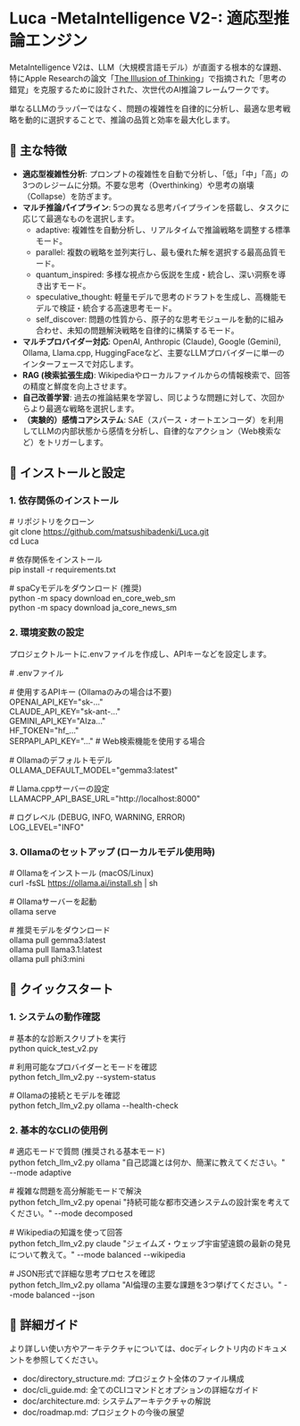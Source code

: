 # **Luca -MetaIntelligence V2-: 適応型推論エンジン**

MetaIntelligence V2は、LLM（大規模言語モデル）が直面する根本的な課題、特にApple Researchの論文「[The Illusion of Thinking](https://ml-site.cdn-apple.com/papers/the-illusion-of-thinking.pdf)」で指摘された「思考の錯覚」を克服するために設計された、次世代のAI推論フレームワークです。

単なるLLMのラッパーではなく、問題の複雑性を自律的に分析し、最適な思考戦略を動的に選択することで、推論の品質と効率を最大化します。

## **🌟 主な特徴**

* **適応型複雑性分析**: プロンプトの複雑性を自動で分析し、「低」「中」「高」の3つのレジームに分類。不要な思考（Overthinking）や思考の崩壊（Collapse）を防ぎます。  
* **マルチ推論パイプライン**: 5つの異なる思考パイプラインを搭載し、タスクに応じて最適なものを選択します。  
  * adaptive: 複雑性を自動分析し、リアルタイムで推論戦略を調整する標準モード。  
  * parallel: 複数の戦略を並列実行し、最も優れた解を選択する最高品質モード。  
  * quantum\_inspired: 多様な視点から仮説を生成・統合し、深い洞察を導き出すモード。  
  * speculative\_thought: 軽量モデルで思考のドラフトを生成し、高機能モデルで検証・統合する高速思考モード。  
  * self\_discover: 問題の性質から、原子的な思考モジュールを動的に組み合わせ、未知の問題解決戦略を自律的に構築するモード。  
* **マルチプロバイダー対応**: OpenAI, Anthropic (Claude), Google (Gemini), Ollama, Llama.cpp, HuggingFaceなど、主要なLLMプロバイダーに単一のインターフェースで対応します。  
* **RAG (検索拡張生成)**: Wikipediaやローカルファイルからの情報検索で、回答の精度と鮮度を向上させます。  
* **自己改善学習**: 過去の推論結果を学習し、同じような問題に対して、次回からより最適な戦略を選択します。  
* **（実験的）感情コアシステム**: SAE（スパース・オートエンコーダ）を利用してLLMの内部状態から感情を分析し、自律的なアクション（Web検索など）をトリガーします。

## **🔧 インストールと設定**

### **1\. 依存関係のインストール**

\# リポジトリをクローン  
git clone https://github.com/matsushibadenki/Luca.git  
cd Luca

\# 依存関係をインストール  
pip install \-r requirements.txt

\# spaCyモデルをダウンロード (推奨)  
python \-m spacy download en\_core\_web\_sm  
python \-m spacy download ja\_core\_news\_sm

### **2\. 環境変数の設定**

プロジェクトルートに.envファイルを作成し、APIキーなどを設定します。

\# .envファイル

\# 使用するAPIキー (Ollamaのみの場合は不要)  
OPENAI\_API\_KEY="sk-..."  
CLAUDE\_API\_KEY="sk-ant-..."  
GEMINI\_API\_KEY="AIza..."  
HF\_TOKEN="hf\_..."  
SERPAPI\_API\_KEY="..." \# Web検索機能を使用する場合

\# Ollamaのデフォルトモデル  
OLLAMA\_DEFAULT\_MODEL="gemma3:latest"

\# Llama.cppサーバーの設定  
LLAMACPP\_API\_BASE\_URL="http://localhost:8000"

\# ログレベル (DEBUG, INFO, WARNING, ERROR)  
LOG\_LEVEL="INFO"

### **3\. Ollamaのセットアップ (ローカルモデル使用時)**

\# Ollamaをインストール (macOS/Linux)  
curl \-fsSL https://ollama.ai/install.sh | sh

\# Ollamaサーバーを起動  
ollama serve

\# 推奨モデルをダウンロード  
ollama pull gemma3:latest  
ollama pull llama3.1:latest  
ollama pull phi3:mini

## **🚀 クイックスタート**

### **1\. システムの動作確認**

\# 基本的な診断スクリプトを実行  
python quick\_test\_v2.py

\# 利用可能なプロバイダーとモードを確認  
python fetch\_llm\_v2.py \--system-status

\# Ollamaの接続とモデルを確認  
python fetch\_llm\_v2.py ollama \--health-check

### **2\. 基本的なCLIの使用例**

\# 適応モードで質問 (推奨される基本モード)  
python fetch\_llm\_v2.py ollama "自己認識とは何か、簡潔に教えてください。" \--mode adaptive

\# 複雑な問題を高分解能モードで解決  
python fetch\_llm\_v2.py openai "持続可能な都市交通システムの設計案を考えてください。" \--mode decomposed

\# Wikipediaの知識を使って回答  
python fetch\_llm\_v2.py claude "ジェイムズ・ウェッブ宇宙望遠鏡の最新の発見について教えて。" \--mode balanced \--wikipedia

\# JSON形式で詳細な思考プロセスを確認  
python fetch\_llm\_v2.py ollama "AI倫理の主要な課題を3つ挙げてください。" \--mode balanced \--json

## **📖 詳細ガイド**

より詳しい使い方やアーキテクチャについては、docディレクトリ内のドキュメントを参照してください。

* doc/directory\_structure.md: プロジェクト全体のファイル構成  
* doc/cli\_guide.md: 全てのCLIコマンドとオプションの詳細なガイド  
* doc/architecture.md: システムアーキテクチャの解説  
* doc/roadmap.md: プロジェクトの今後の展望
